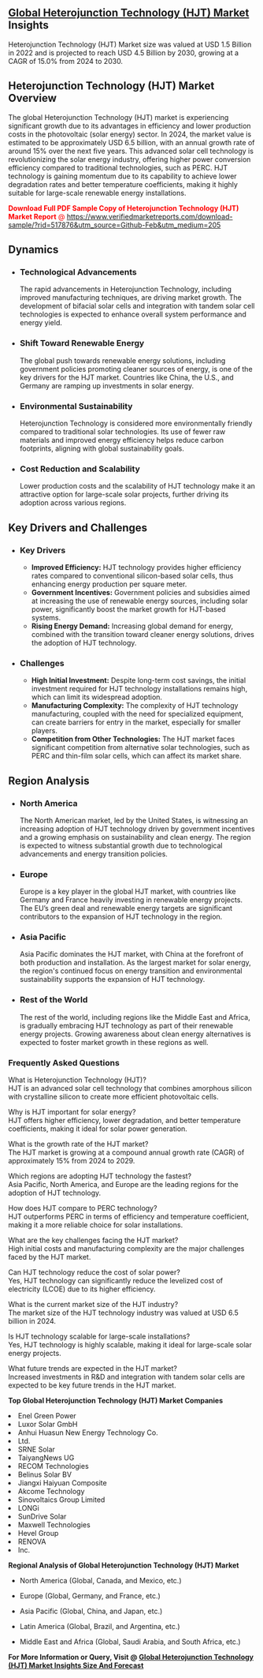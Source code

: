 <h2><a href="https://www.verifiedmarketreports.com/download-sample/?rid=517876&amp;utm_source=Github&amp;utm_medium=205" target="_blank">Global Heterojunction Technology (HJT) Market</a> Insights</h2><p>Heterojunction Technology (HJT) Market size was valued at USD 1.5 Billion in 2022 and is projected to reach USD 4.5 Billion by 2030, growing at a CAGR of 15.0% from 2024 to 2030.</p><p> <h2>Heterojunction Technology (HJT) Market Overview</h2> <p>The global Heterojunction Technology (HJT) market is experiencing significant growth due to its advantages in efficiency and lower production costs in the photovoltaic (solar energy) sector. In 2024, the market value is estimated to be approximately USD 6.5 billion, with an annual growth rate of around 15% over the next five years. This advanced solar cell technology is revolutionizing the solar energy industry, offering higher power conversion efficiency compared to traditional technologies, such as PERC. HJT technology is gaining momentum due to its capability to achieve lower degradation rates and better temperature coefficients, making it highly suitable for large-scale renewable energy installations.</p> <p><p><span class=""><span style="color: #ff0000;"><strong>Download Full PDF Sample Copy of Heterojunction Technology (HJT) Market Report</strong> @ </span><a href="https://www.verifiedmarketreports.com/download-sample/?rid=517876&amp;utm_source=Github-Feb&amp;utm_medium=205" target="_blank">https://www.verifiedmarketreports.com/download-sample/?rid=517876&amp;utm_source=Github-Feb&amp;utm_medium=205</a></span></p></p> <h2>Dynamics</h2> <ul> <li><h3>Technological Advancements</h3> The rapid advancements in Heterojunction Technology, including improved manufacturing techniques, are driving market growth. The development of bifacial solar cells and integration with tandem solar cell technologies is expected to enhance overall system performance and energy yield.</li> <li><h3>Shift Toward Renewable Energy</h3> The global push towards renewable energy solutions, including government policies promoting cleaner sources of energy, is one of the key drivers for the HJT market. Countries like China, the U.S., and Germany are ramping up investments in solar energy.</li> <li><h3>Environmental Sustainability</h3> Heterojunction Technology is considered more environmentally friendly compared to traditional solar technologies. Its use of fewer raw materials and improved energy efficiency helps reduce carbon footprints, aligning with global sustainability goals.</li> <li><h3>Cost Reduction and Scalability</h3> Lower production costs and the scalability of HJT technology make it an attractive option for large-scale solar projects, further driving its adoption across various regions.</li> </ul> <h2>Key Drivers and Challenges</h2> <ul> <li><h3>Key Drivers</h3> <ul> <li><strong>Improved Efficiency:</strong> HJT technology provides higher efficiency rates compared to conventional silicon-based solar cells, thus enhancing energy production per square meter.</li> <li><strong>Government Incentives:</strong> Government policies and subsidies aimed at increasing the use of renewable energy sources, including solar power, significantly boost the market growth for HJT-based systems.</li> <li><strong>Rising Energy Demand:</strong> Increasing global demand for energy, combined with the transition toward cleaner energy solutions, drives the adoption of HJT technology.</li> </ul> </li> <li><h3>Challenges</h3> <ul> <li><strong>High Initial Investment:</strong> Despite long-term cost savings, the initial investment required for HJT technology installations remains high, which can limit its widespread adoption.</li> <li><strong>Manufacturing Complexity:</strong> The complexity of HJT technology manufacturing, coupled with the need for specialized equipment, can create barriers for entry in the market, especially for smaller players.</li> <li><strong>Competition from Other Technologies:</strong> The HJT market faces significant competition from alternative solar technologies, such as PERC and thin-film solar cells, which can affect its market share.</li> </ul> </li> </ul> <h2>Region Analysis</h2> <ul> <li><h3>North America</h3> The North American market, led by the United States, is witnessing an increasing adoption of HJT technology driven by government incentives and a growing emphasis on sustainability and clean energy. The region is expected to witness substantial growth due to technological advancements and energy transition policies.</li> <li><h3>Europe</h3> Europe is a key player in the global HJT market, with countries like Germany and France heavily investing in renewable energy projects. The EU’s green deal and renewable energy targets are significant contributors to the expansion of HJT technology in the region.</li> <li><h3>Asia Pacific</h3> Asia Pacific dominates the HJT market, with China at the forefront of both production and installation. As the largest market for solar energy, the region's continued focus on energy transition and environmental sustainability supports the expansion of HJT technology.</li> <li><h3>Rest of the World</h3> The rest of the world, including regions like the Middle East and Africa, is gradually embracing HJT technology as part of their renewable energy projects. Growing awareness about clean energy alternatives is expected to foster market growth in these regions as well.</li> </ul> <h3>Frequently Asked Questions</h3> <p>What is Heterojunction Technology (HJT)?<br>HJT is an advanced solar cell technology that combines amorphous silicon with crystalline silicon to create more efficient photovoltaic cells.</p> <p>Why is HJT important for solar energy? <br>HJT offers higher efficiency, lower degradation, and better temperature coefficients, making it ideal for solar power generation.</p> <p>What is the growth rate of the HJT market? <br>The HJT market is growing at a compound annual growth rate (CAGR) of approximately 15% from 2024 to 2029.</p> <p>Which regions are adopting HJT technology the fastest? <br>Asia Pacific, North America, and Europe are the leading regions for the adoption of HJT technology.</p> <p>How does HJT compare to PERC technology? <br>HJT outperforms PERC in terms of efficiency and temperature coefficient, making it a more reliable choice for solar installations.</p> <p>What are the key challenges facing the HJT market? <br>High initial costs and manufacturing complexity are the major challenges faced by the HJT market.</p> <p>Can HJT technology reduce the cost of solar power? <br>Yes, HJT technology can significantly reduce the levelized cost of electricity (LCOE) due to its higher efficiency.</p> <p>What is the current market size of the HJT industry? <br>The market size of the HJT technology industry was valued at USD 6.5 billion in 2024.</p> <p>Is HJT technology scalable for large-scale installations? <br>Yes, HJT technology is highly scalable, making it ideal for large-scale solar energy projects.</p> <p>What future trends are expected in the HJT market? <br>Increased investments in R&D and integration with tandem solar cells are expected to be key future trends in the HJT market.</p> </p><p><strong>Top Global Heterojunction Technology (HJT) Market Companies</strong></p><div data-test-id=""><p><li>Enel Green Power</li><li> Luxor Solar GmbH</li><li> Anhui Huasun New Energy Technology Co.</li><li> Ltd.</li><li> SRNE Solar</li><li> TaiyangNews UG</li><li> RECOM Technologies</li><li> Belinus Solar BV</li><li> Jiangxi Haiyuan Composite</li><li> Akcome Technology</li><li> Sinovoltaics Group Limited</li><li> LONGi</li><li> SunDrive Solar</li><li> Maxwell Technologies</li><li> Hevel Group</li><li> RENOVA</li><li> Inc.</li></p><div><strong>Regional Analysis of&nbsp;Global Heterojunction Technology (HJT) Market</strong></div><ul><li dir="ltr"><p dir="ltr">North America&nbsp;(Global, Canada, and Mexico, etc.)</p></li><li dir="ltr"><p dir="ltr">Europe (Global, Germany, and France, etc.)</p></li><li dir="ltr"><p dir="ltr">Asia Pacific&nbsp;(Global, China, and Japan, etc.)</p></li><li dir="ltr"><p dir="ltr">Latin America&nbsp;(Global, Brazil, and Argentina, etc.)</p></li><li dir="ltr">Middle East and Africa&nbsp;(Global, Saudi Arabia, and South Africa, etc.)</li></ul><p><strong>For More Information or Query, Visit @&nbsp;</strong><strong><a href="https://www.verifiedmarketreports.com/product/heterojunction-technology-hjt-market/?utm_source=Github&amp;utm_medium=205" target="_blank">Global Heterojunction Technology (HJT) Market Insights Size And Forecast</a></strong></p></div>
